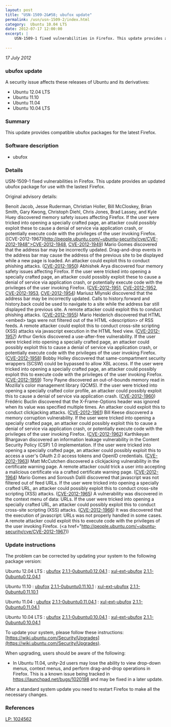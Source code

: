 ```yaml
---
layout: post
title: "USN-1509-2&#58; ubufox update"
permalink: /usn/usn-1509-2/index.html
category:  Ubuntu 10.04 LTS
date: 2012-07-17 12:00:00
excerpt: |
    USN-1509-1 fixed vulnerabilities in Firefox. This update provides an updated ubufox package for use with the lastest Firefox.
    
--- 
```

 
 

*17 July 2012*

### ubufox update

A security issue affects these releases of Ubuntu and its derivatives:

* Ubuntu 12.04 LTS
* Ubuntu 11.10
* Ubuntu 11.04
* Ubuntu 10.04 LTS

### Summary

This update provides compatible ubufox packages for the latest Firefox. 

### Software description

* ubufox 

### Details

USN-1509-1 fixed vulnerabilities in Firefox. This update provides an updated ubufox package for use with the lastest Firefox.

Original advisory details:

 Benoit Jacob, Jesse Ruderman, Christian Holler, Bill McCloskey, Brian Smith, Gary Kwong, Christoph Diehl, Chris Jones, Brad Lassey, and Kyle Huey discovered memory safety issues affecting Firefox. If the user were tricked into opening a specially crafted page, an attacker could possibly exploit these to cause a denial of service via application crash, or potentially execute code with the privileges of the user invoking Firefox. ([CVE-2012-1967](http://people.ubuntu.com/~ubuntu-security/cve/CVE-2012-1948">CVE-2012-1948</a>, <a href="http://people.ubuntu.com/~ubuntu-security/cve/CVE-2012-1949">CVE-2012-1949</a>) Mario Gomes discovered that the address bar may be incorrectly updated. Drag-and-drop events in the address bar may cause the address of the previous site to be displayed while a new page is loaded. An attacker could exploit this to conduct phishing attacks. (<a href="http://people.ubuntu.com/~ubuntu-security/cve/CVE-2012-1950">CVE-2012-1950</a>) Abhishek Arya discovered four memory safety issues affecting Firefox. If the user were tricked into opening a specially crafted page, an attacker could possibly exploit these to cause a denial of service via application crash, or potentially execute code with the privileges of the user invoking Firefox. (<a href="http://people.ubuntu.com/~ubuntu-security/cve/CVE-2012-1951">CVE-2012-1951</a>, <a href="http://people.ubuntu.com/~ubuntu-security/cve/CVE-2012-1952">CVE-2012-1952</a>, <a href="http://people.ubuntu.com/~ubuntu-security/cve/CVE-2012-1953">CVE-2012-1953</a>, <a href="http://people.ubuntu.com/~ubuntu-security/cve/CVE-2012-1954">CVE-2012-1954</a>) Mariusz Mlynski discovered that the address bar may be incorrectly updated. Calls to history.forward and history.back could be used to navigate to a site while the address bar still displayed the previous site. A remote attacker could exploit this to conduct phishing attacks. (<a href="http://people.ubuntu.com/~ubuntu-security/cve/CVE-2012-1955">CVE-2012-1955</a>) Mario Heiderich discovered that HTML &lt;embed&gt; tags were not filtered out of the HTML &lt;description&gt; of RSS feeds. A remote attacker could exploit this to conduct cross-site scripting (XSS) attacks via javascript execution in the HTML feed view. (<a href="http://people.ubuntu.com/~ubuntu-security/cve/CVE-2012-1957">CVE-2012-1957</a>) Arthur Gerkis discovered a use-after-free vulnerability. If the user were tricked into opening a specially crafted page, an attacker could possibly exploit this to cause a denial of service via application crash, or potentially execute code with the privileges of the user invoking Firefox. (<a href="http://people.ubuntu.com/~ubuntu-security/cve/CVE-2012-1958">CVE-2012-1958</a>) Bobby Holley discovered that same-compartment security wrappers (SCSW) could be bypassed to allow XBL access. If the user were tricked into opening a specially crafted page, an attacker could possibly exploit this to execute code with the privileges of the user invoking Firefox. (<a href="http://people.ubuntu.com/~ubuntu-security/cve/CVE-2012-1959">CVE-2012-1959</a>) Tony Payne discovered an out-of-bounds memory read in Mozilla&#39;s color management library (QCMS). If the user were tricked into opening a specially crafted color profile, an attacker could possibly exploit this to cause a denial of service via application crash. (<a href="http://people.ubuntu.com/~ubuntu-security/cve/CVE-2012-1960">CVE-2012-1960</a>) Frédéric Buclin discovered that the X-Frame-Options header was ignored when its value was specified multiple times. An attacker could exploit this to conduct clickjacking attacks. (<a href="http://people.ubuntu.com/~ubuntu-security/cve/CVE-2012-1961">CVE-2012-1961</a>) Bill Keese discovered a memory corruption vulnerability. If the user were tricked into opening a specially crafted page, an attacker could possibly exploit this to cause a denial of service via application crash, or potentially execute code with the privileges of the user invoking Firefox. (<a href="http://people.ubuntu.com/~ubuntu-security/cve/CVE-2012-1962">CVE-2012-1962</a>) Karthikeyan Bhargavan discovered an information leakage vulnerability in the Content Security Policy (CSP) 1.0 implementation. If the user were tricked into opening a specially crafted page, an attacker could possibly exploit this to access a user&#39;s OAuth 2.0 access tokens and OpenID credentials. (<a href="http://people.ubuntu.com/~ubuntu-security/cve/CVE-2012-1963">CVE-2012-1963</a>) Matt McCutchen discovered a clickjacking vulnerability in the certificate warning page. A remote attacker could trick a user into accepting a malicious certificate via a crafted certificate warning page. (<a href="http://people.ubuntu.com/~ubuntu-security/cve/CVE-2012-1964">CVE-2012-1964</a>) Mario Gomes and Soroush Dalili discovered that javascript was not filtered out of feed URLs. If the user were tricked into opening a specially crafted URL, an attacker could possibly exploit this to conduct cross-site scripting (XSS) attacks. (<a href="http://people.ubuntu.com/~ubuntu-security/cve/CVE-2012-1965">CVE-2012-1965</a>) A vulnerability was discovered in the context menu of data: URLs. If the user were tricked into opening a specially crafted URL, an attacker could possibly exploit this to conduct cross-site scripting (XSS) attacks. (<a href="http://people.ubuntu.com/~ubuntu-security/cve/CVE-2012-1966">CVE-2012-1966</a>) It was discovered that the execution of javascript: URLs was not properly handled in some cases. A remote attacker could exploit this to execute code with the privileges of the user invoking Firefox. (<a href="http://people.ubuntu.com/~ubuntu-security/cve/CVE-2012-1967)) 

### Update instructions

The problem can be corrected by updating your system to the following package version:

Ubuntu 12.04 LTS
 : [ubufox](https://launchpad.net/ubuntu/+source/ubufox) <span> [2.1.1-0ubuntu0.12.04.1](https://launchpad.net/ubuntu/+source/ubufox/2.1.1-0ubuntu0.12.04.1) </span> 
 : [xul-ext-ubufox](https://launchpad.net/ubuntu/+source/ubufox) <span> [2.1.1-0ubuntu0.12.04.1](https://launchpad.net/ubuntu/+source/ubufox/2.1.1-0ubuntu0.12.04.1) </span> 

Ubuntu 11.10
 : [ubufox](https://launchpad.net/ubuntu/+source/ubufox) <span> [2.1.1-0ubuntu0.11.10.1](https://launchpad.net/ubuntu/+source/ubufox/2.1.1-0ubuntu0.11.10.1) </span> 
 : [xul-ext-ubufox](https://launchpad.net/ubuntu/+source/ubufox) <span> [2.1.1-0ubuntu0.11.10.1](https://launchpad.net/ubuntu/+source/ubufox/2.1.1-0ubuntu0.11.10.1) </span> 

Ubuntu 11.04
 : [ubufox](https://launchpad.net/ubuntu/+source/ubufox) <span> [2.1.1-0ubuntu0.11.04.1](https://launchpad.net/ubuntu/+source/ubufox/2.1.1-0ubuntu0.11.04.1) </span> 
 : [xul-ext-ubufox](https://launchpad.net/ubuntu/+source/ubufox) <span> [2.1.1-0ubuntu0.11.04.1](https://launchpad.net/ubuntu/+source/ubufox/2.1.1-0ubuntu0.11.04.1) </span> 

Ubuntu 10.04 LTS
 : [ubufox](https://launchpad.net/ubuntu/+source/ubufox) <span> [2.1.1-0ubuntu0.10.04.1](https://launchpad.net/ubuntu/+source/ubufox/2.1.1-0ubuntu0.10.04.1) </span> 
 : [xul-ext-ubufox](https://launchpad.net/ubuntu/+source/ubufox) <span> [2.1.1-0ubuntu0.10.04.1](https://launchpad.net/ubuntu/+source/ubufox/2.1.1-0ubuntu0.10.04.1) </span> 

To update your system, please follow these instructions: [https://wiki.ubuntu.com/Security/Upgrades](https://wiki.ubuntu.com/Security/Upgrades).

When upgrading, users should be aware of the following:

- In Ubuntu 11.04, unity-2d users may lose the ability to view drop-down menus, context menus, and perform drag-and-drop operations in Firefox. This is a known issue being tracked in https://launchpad.net/bugs/1020198 and may be fixed in a later update.

After a standard system update you need to restart Firefox to make all the necessary changes. 

### References

 
 [LP: 1024562](https://launchpad.net/bugs/1024562)
 

